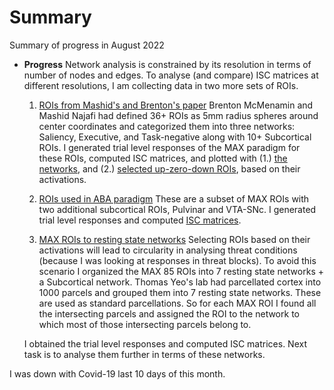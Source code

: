 Summary
===============================

Summary of progress in August 2022

- **Progress** Network analysis is constrained by its resolution in terms of number of nodes and edges. To analyse (and compare) ISC matrices at different resolutions, I am collecting data in two more sets of ROIs.
    1. [ROIs from Mashid's and Brenton's paper](./02-rois-mashid_desc-create_rois.ipynb) Brenton McMenamin and Mashid Najafi had defined 36+ ROIs as 5mm radius spheres around center coordinates and categorized them into three networks: Saliency, Executive, and Task-negative along with 10+ Subcortical ROIs. I generated trial level responses of the MAX paradigm for these ROIs, computed ISC matrices, and plotted with (1.) [the networks](./03-data-max_trial_level_rois-mashid_order-nw-model-isfc_desc-early_vs_late.ipynb), and (2.) [selected up-zero-down ROIs](./03-data-max_trial_level_rois-mashid_order-uzd-model-isfc_desc-early_vs_late.ipynb), based on their activations.

    2. [ROIs used in ABA paradigm](./02-rois-aba_desc-create_rois.ipynb) These are a subset of MAX ROIs with two additional subcortical ROIs, Pulvinar and VTA-SNc. I generated trial level responses and computed [ISC matrices](./03-data-max_trial_level_rois-aba_model-isfc_desc-early_vs_late.ipynb).

    3. [MAX ROIs to resting state networks](./04-rois-max_desc-schaefer_network_organization.ipynb) Selecting ROIs based on their activations will lead to circularity in analysing threat conditions (because I was looking at responses in threat blocks). To avoid this scenario I organized the MAX 85 ROIs into 7 resting state networks + a Subcortical network. Thomas Yeo's lab had parcellated cortex into 1000 parcels and grouped them into 7 resting state networks. These are used as standard parcellations. So for each MAX ROI I found all the intersecting parcels and assigned the ROI to the network to which most of those intersecting parcels belong to. 

    I obtained the trial level responses and computed ISC matrices. Next task is to analyse them further in terms of these networks. 

I was down with Covid-19 last 10 days of this month.
